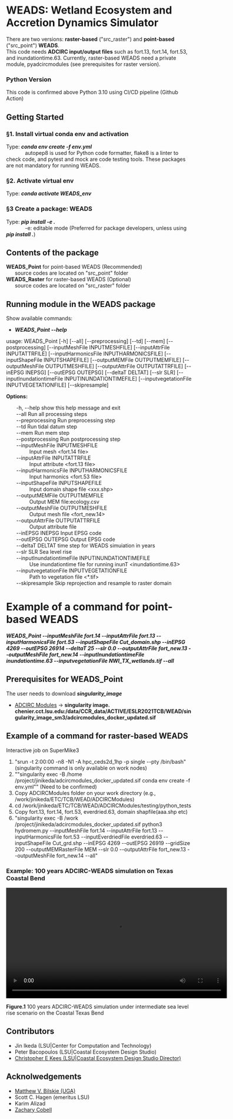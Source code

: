 # WEADS: Wetland Ecosystem and Accretion Dynamics Simulator
There are two versions: **raster-based** ("src_raster") and **point-based** ("src_point") **WEADS**. \
This code needs **ADCIRC input/output files** such as fort.13, fort.14, fort.53, and inundationtime.63.
Currently, raster-based WEADS need a private module, pyadcircmodules (see prerequisites for raster version). 

### Python Version
This code is confirmed above Python 3.10 using CI/CD pipeline (Github Action)

## Getting Started

### §1. Install virtual conda env and activation
Type: ***conda env create -f env.yml*** \
&nbsp;&nbsp;&nbsp;&nbsp;&nbsp;&nbsp;&nbsp;&nbsp;&nbsp;&nbsp;&nbsp;&nbsp; autopep8 is used for Python code formatter, flake8 is a linter to check code, and pytest and mock are code testing tools. These packages are not mandatory for running WEADS.  

### §2. Activate virtual env
Type: ***conda activate WEADS_env***

### §3 Create a package: WEADS
Type: ***pip install -e .*** \
&nbsp;&nbsp;&nbsp;&nbsp;&nbsp;&nbsp;&nbsp;&nbsp;&nbsp;&nbsp;&nbsp;&nbsp; -e: editable mode (Preferred for package developers, unless using ***pip install .***)

## Contents of the package
**WEADS_Point** for point-based WEADS (Recommended) \
&nbsp;&nbsp;&nbsp;&nbsp;&nbsp;&nbsp;source codes are located on "src_point" folder \
**WEADS_Raster** for raster-based WEADS (Optional) \
&nbsp;&nbsp;&nbsp;&nbsp;&nbsp;&nbsp;source codes are located on "src_raster" folder
## Running module in the WEADS package
Show available commands: 
* ***WEADS_Point --help*** 


usage: WEADS_Point [-h] [--all] [--preprocessing] [--td] [--mem] [--postprocessing] [--inputMeshFile INPUTMESHFILE] [--inputAttrFile INPUTATTRFILE]
                   [--inputHarmonicsFile INPUTHARMONICSFILE] [--inputShapeFile INPUTSHAPEFILE] [--outputMEMFile OUTPUTMEMFILE] [--outputMeshFile OUTPUTMESHFILE]
                   [--outputAttrFile OUTPUTATTRFILE] [--inEPSG INEPSG] [--outEPSG OUTEPSG] [--deltaT DELTAT] [--slr SLR]
                   [--inputInundationtimeFile INPUTINUNDATIONTIMEFILE] [--inputvegetationFile INPUTVEGETATIONFILE] [--skipresample]

  **Options:** 

&nbsp;&nbsp;&nbsp;&nbsp;&nbsp;&nbsp;     -h, --help            show this help message and exit \
&nbsp;&nbsp;&nbsp;&nbsp;&nbsp;&nbsp;     --all                 Run all processing steps \
&nbsp;&nbsp;&nbsp;&nbsp;&nbsp;&nbsp;     --preprocessing       Run preprocessing step \
&nbsp;&nbsp;&nbsp;&nbsp;&nbsp;&nbsp;     --td                  Run tidal datum step \
&nbsp;&nbsp;&nbsp;&nbsp;&nbsp;&nbsp;     --mem                 Run mem step \
&nbsp;&nbsp;&nbsp;&nbsp;&nbsp;&nbsp;     --postprocessing      Run postprocessing step \
&nbsp;&nbsp;&nbsp;&nbsp;&nbsp;&nbsp;     --inputMeshFile INPUTMESHFILE \
&nbsp;&nbsp;&nbsp;&nbsp;&nbsp;&nbsp;&nbsp;&nbsp;&nbsp;&nbsp;&nbsp;&nbsp;&nbsp;&nbsp;&nbsp;                         Input mesh <fort.14 file> \
&nbsp;&nbsp;&nbsp;&nbsp;&nbsp;&nbsp;  --inputAttrFile INPUTATTRFILE \
&nbsp;&nbsp;&nbsp;&nbsp;&nbsp;&nbsp;&nbsp;&nbsp;&nbsp;&nbsp;&nbsp;&nbsp;&nbsp;&nbsp;&nbsp;                        Input attribute <fort.13 file> \
&nbsp;&nbsp;&nbsp;&nbsp;&nbsp;&nbsp;  --inputHarmonicsFile INPUTHARMONICSFILE \
&nbsp;&nbsp;&nbsp;&nbsp;&nbsp;&nbsp;&nbsp;&nbsp;&nbsp;&nbsp;&nbsp;&nbsp;&nbsp;&nbsp;&nbsp;                        Input harmonics <fort.53 file> \
&nbsp;&nbsp;&nbsp;&nbsp;&nbsp;&nbsp;  --inputShapeFile INPUTSHAPEFILE \
&nbsp;&nbsp;&nbsp;&nbsp;&nbsp;&nbsp;&nbsp;&nbsp;&nbsp;&nbsp;&nbsp;&nbsp;&nbsp;&nbsp;&nbsp;                        Input domain shape file <xxx.shp> \
&nbsp;&nbsp;&nbsp;&nbsp;&nbsp;&nbsp;  --outputMEMFile OUTPUTMEMFILE \
&nbsp;&nbsp;&nbsp;&nbsp;&nbsp;&nbsp;&nbsp;&nbsp;&nbsp;&nbsp;&nbsp;&nbsp;&nbsp;&nbsp;&nbsp;                        Output MEM file:ecology.csv \
&nbsp;&nbsp;&nbsp;&nbsp;&nbsp;&nbsp;  --outputMeshFile OUTPUTMESHFILE \
&nbsp;&nbsp;&nbsp;&nbsp;&nbsp;&nbsp;&nbsp;&nbsp;&nbsp;&nbsp;&nbsp;&nbsp;&nbsp;&nbsp;&nbsp;                        Output mesh file <fort_new.14> \
&nbsp;&nbsp;&nbsp;&nbsp;&nbsp;&nbsp;  --outputAttrFile OUTPUTATTRFILE \
&nbsp;&nbsp;&nbsp;&nbsp;&nbsp;&nbsp;&nbsp;&nbsp;&nbsp;&nbsp;&nbsp;&nbsp;&nbsp;&nbsp;&nbsp;                        Output attribute file \
&nbsp;&nbsp;&nbsp;&nbsp;&nbsp;&nbsp;  --inEPSG INEPSG       Input EPSG code <inEPSGCode> \
&nbsp;&nbsp;&nbsp;&nbsp;&nbsp;&nbsp;  --outEPSG OUTEPSG     Output EPSG code <outEPSGCode> \
&nbsp;&nbsp;&nbsp;&nbsp;&nbsp;&nbsp;  --deltaT DELTAT       time step for WEADS simuiation in years \
&nbsp;&nbsp;&nbsp;&nbsp;&nbsp;&nbsp;  --slr SLR             Sea level rise \
&nbsp;&nbsp;&nbsp;&nbsp;&nbsp;&nbsp;  --inputInundationtimeFile INPUTINUNDATIONTIMEFILE \
&nbsp;&nbsp;&nbsp;&nbsp;&nbsp;&nbsp;&nbsp;&nbsp;&nbsp;&nbsp;&nbsp;&nbsp;&nbsp;&nbsp;&nbsp;                        Use inundationtime file for running inunT <inundationtime.63> \
&nbsp;&nbsp;&nbsp;&nbsp;&nbsp;&nbsp;  --inputvegetationFile INPUTVEGETATIONFILE \
&nbsp;&nbsp;&nbsp;&nbsp;&nbsp;&nbsp;&nbsp;&nbsp;&nbsp;&nbsp;&nbsp;&nbsp;&nbsp;&nbsp;&nbsp;                        Path to vegetation file <*.tif> \
&nbsp;&nbsp;&nbsp;&nbsp;&nbsp;&nbsp;  --skipresample        Skip reprojection and resample to raster domain 

# Example of a command for point-based WEADS 
***WEADS_Point --inputMeshFile fort.14 --inputAttrFile fort.13 --inputHarmonicsFile fort.53 --inputShapeFile Cut_domain.shp --inEPSG 4269 --outEPSG 26914 --deltaT 25 --slr 0.0 --outputAttrFile fort_new.13 --outputMeshFile fort_new.14 --inputInundationtimeFile inundationtime.63 --inputvegetationFile NWI_TX_wetlands.tif --all***

## Prerequisites for WEADS_Point
The user needs to download ***singularity_image*** 

* [ADCIRC Modules](https://github.com/zcobell/ADCIRCModules) -> **singularity image. chenier.cct.lsu.edu:/data/CCR_data/ACTIVE/ESLR2021TCB/WEAD/singularity_image_sm3/adcircmodules_docker_updated.sif**

## Example of a command for raster-based WEADS
Interactive job on SuperMike3

1. "srun -t 2:00:00 -n8 -N1 -A hpc_ceds2d_1hp -p single --pty /bin/bash" (singularity command is only available on work nodes)
2. ""singularity exec -B /home /project/jinikeda/adcircmodules_docker_updated.sif conda env create -f env.yml"" (Need to be confirmed)
3. Copy ADCIRCModules folder on your work directory (e.g., /work/jinikeda/ETC/TCB/WEAD/ADCIRCModules)
4. cd /work/jinikeda/ETC/TCB/WEAD/ADCIRCModules/testing/python_tests
5. Copy fort.13, fort.14, fort.53, everdried.63, domain shapfile(aaa.shp etc)
6. "singularity exec -B /work /project/jinikeda/adcircmodules_docker_updated.sif python3 hydromem.py --inputMeshFile fort.14 --inputAttrFile fort.13 --inputHarmonicsFile fort.53 --inputEverdriedFile everdried.63 --inputShapeFile Cut_grd.shp --inEPSG 4269 --outEPSG 26919 --gridSize 200 --outputMEMRasterFile MEM --slr 0.0 --outputAttrFile fort_new.13 --outputMeshFile fort_new.14 --all"

### Example: 100 years ADCIRC-WEADS simulation on Texas Coastal Bend 

<video src="https://github.com/jinikeda/weads_dev/Image/Vegetaion_evolution.mp4" width="600" controls>
  Your browser does not support the video tag.
</video>

<p style="text-align: left;"><strong>Figure.1</strong> 100 years ADCIRC-WEADS simulation under intermediate sea level rise scenario on the Coastal Texas Bend</p>

## Contributors
* Jin Ikeda (LSU|Center for Computation and Technology)
* Peter Bacopoulos (LSU|Coastal Ecosystem Design Studio)
* [Christopher E Kees (LSU|Coastal Ecosystem Design Studio Director)](https://www.lsu.edu/ceds/) 

## Acknolwedgements
* [Matthew V. Bilskie (UGA)](https://coast.engr.uga.edu/)
* Scott C. Hagen (emeritus LSU)
* Karim Alizad
* [Zachary Cobell](https://thewaterinstitute.org/our-team/zachary-cobell)
